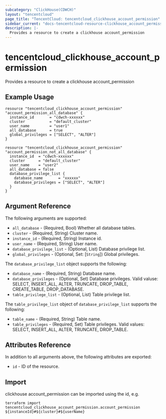 ```yaml
---
subcategory: "ClickHouse(CDWCH)"
layout: "tencentcloud"
page_title: "TencentCloud: tencentcloud_clickhouse_account_permission"
sidebar_current: "docs-tencentcloud-resource-clickhouse_account_permission"
description: |-
  Provides a resource to create a clickhouse account_permission
---
```


# tencentcloud_clickhouse_account_permission

Provides a resource to create a clickhouse account_permission

## Example Usage

```hcl
resource "tencentcloud_clickhouse_account_permission" "account_permission_all_database" {
  instance_id       = "cdwch-xxxxxx"
  cluster           = "default_cluster"
  user_name         = "user1"
  all_database      = true
  global_privileges = ["SELECT", "ALTER"]
}

resource "tencentcloud_clickhouse_account_permission" "account_permission_not_all_database" {
  instance_id  = "cdwch-xxxxxx"
  cluster      = "default_cluster"
  user_name    = "user2"
  all_database = false
  database_privilege_list {
    database_name       = "xxxxxx"
    database_privileges = ["SELECT", "ALTER"]
  }
}
```

## Argument Reference

The following arguments are supported:

* `all_database` - (Required, Bool) Whether all database tables.
* `cluster` - (Required, String) Cluster name.
* `instance_id` - (Required, String) Instance id.
* `user_name` - (Required, String) User name.
* `database_privilege_list` - (Optional, List) Database privilege list.
* `global_privileges` - (Optional, Set: [`String`]) Global privileges.

The `database_privilege_list` object supports the following:

* `database_name` - (Required, String) Database name.
* `database_privileges` - (Optional, Set) Database privileges. Valid valuse: SELECT, INSERT_ALL, ALTER, TRUNCATE, DROP_TABLE, CREATE_TABLE, DROP_DATABASE.
* `table_privilege_list` - (Optional, List) Table privilege list.

The `table_privilege_list` object of `database_privilege_list` supports the following:

* `table_name` - (Required, String) Table name.
* `table_privileges` - (Required, Set) Table privileges. Valid values: SELECT, INSERT_ALL, ALTER, TRUNCATE, DROP_TABLE.

## Attributes Reference

In addition to all arguments above, the following attributes are exported:

* `id` - ID of the resource.



## Import

clickhouse account_permission can be imported using the id, e.g.

```
terraform import tencentcloud_clickhouse_account_permission.account_permission ${instanceId}#${cluster}#${userName}
```


